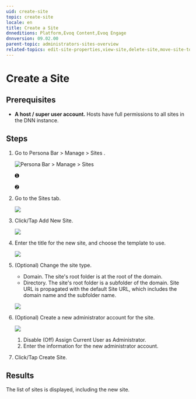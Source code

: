 ```yaml
---
uid: create-site
topic: create-site
locale: en
title: Create a Site
dnneditions: Platform,Evoq Content,Evoq Engage
dnnversion: 09.02.00
parent-topic: administrators-sites-overview
related-topics: edit-site-properties,view-site,delete-site,move-site-to-another-server
---
```


# Create a Site

## Prerequisites

*   **A host / super user account.** Hosts have full permissions to all sites in the DNN instance.

## Steps

1.  Go to Persona Bar \> Manage \> Sites .
    
    ![Persona Bar > Manage > Sites](/images/scr-pbar-host-Manage-E91.png)
    
    ➊
    
    ➋
    
2.  Go to the Sites tab.
    
      
    
    ![](/images/scr-Sites-SitesTab-E90.png)
    
      
    
3.  Click/Tap Add New Site.
    
      
    
    ![](/images/scr-Sites-AddNewSite-E90.png)
    
      
    
4.  Enter the title for the new site, and choose the template to use.
    
      
    
    ![](/images/scr-AddNewSite-E90.png)
    
      
    
5.  (Optional) Change the site type.
    
    *   Domain. The site's root folder is at the root of the domain.
    *   Directory. The site's root folder is a subfolder of the domain. Site URL is propagated with the default Site URL, which includes the domain name and the subfolder name.
    
      
    
    ![](/images/scr-AddNewSite-SiteTypeURL-E90.png)
    
      
    
6.  (Optional) Create a new administrator account for the site.
    
      
    
    ![](/images/scr-AddNewSite-NewAdministrator-E90.png)
    
      
    
    1.  Disable (Off) Assign Current User as Administrator.
    2.  Enter the information for the new administrator account.
7.  Click/Tap Create Site.

## Results

The list of sites is displayed, including the new site.